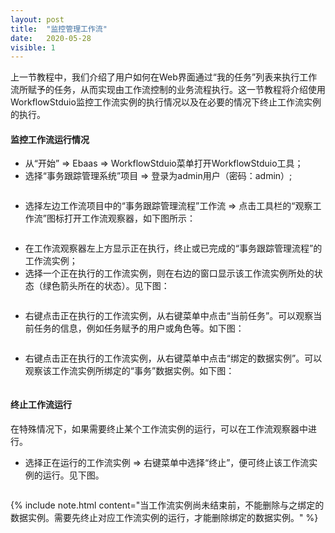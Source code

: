 ```yaml
---
layout: post
title:  "监控管理工作流"
date:   2020-05-28
visible: 1
---
```


上一节教程中，我们介绍了用户如何在Web界面通过“我的任务”列表来执行工作流所赋予的任务，从而实现由工作流控制的业务流程执行。这一节教程将介绍使用WorkflowStduio监控工作流实例的执行情况以及在必要的情况下终止工作流实例的执行。

#### 监控工作流运行情况

* 从“开始” => Ebaas => WorkflowStduio菜单打开WorkflowStduio工具；
* 选择“事务跟踪管理系统”项目 => 登录为admin用户（密码：admin）;

<img src="{{'/assets/img/2018-3-28-打开WorkflowStudio工具.png' | prepend: site.baseurl }}" alt="">

* 选择左边工作流项目中的“事务跟踪管理流程”工作流 => 点击工具栏的“观察工作流”图标打开工作流观察器，如下图所示：

<img src="{{'/assets/img/2018-3-28-打开监控窗口.png' | prepend: site.baseurl }}" alt="">

* 在工作流观察器左上方显示正在执行，终止或已完成的“事务跟踪管理流程”的工作流实例；
* 选择一个正在执行的工作流实例，则在右边的窗口显示该工作流实例所处的状态（绿色箭头所在的状态）。见下图：

<img src="{{'/assets/img/2018-3-28-观察工作流执行.png' | prepend: site.baseurl }}" alt="">

* 右键点击正在执行的工作流实例，从右键菜单中点击“当前任务”。可以观察当前任务的信息，例如任务赋予的用户或角色等。如下图：

<img src="{{'/assets/img/2018-3-28-查看当前任务.png' | prepend: site.baseurl }}" alt="">

* 右键点击正在执行的工作流实例，从右键菜单中点击“绑定的数据实例”。可以观察该工作流实例所绑定的“事务”数据实例。如下图：

<img src="{{'/assets/img/2018-3-28-查看绑定的数据实例.png' | prepend: site.baseurl }}" alt="">

#### 终止工作流运行

在特殊情况下，如果需要终止某个工作流实例的运行，可以在工作流观察器中进行。

* 选择正在运行的工作流实例 => 右键菜单中选择“终止”，便可终止该工作流实例的运行。见下图。

<img src="{{'/assets/img/2018-3-28-终止工作流执行.png' | prepend: site.baseurl }}" alt="">

{% include note.html content="当工作流实例尚未结束前，不能删除与之绑定的数据实例。需要先终止对应工作流实例的运行，才能删除绑定的数据实例。" %}

